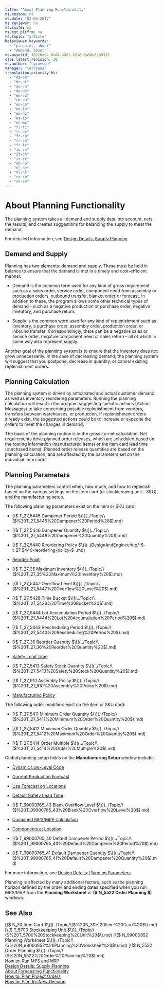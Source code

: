 ```yaml
---
title: "About Planning Functionality"
ms.custom: na
ms.date: "03-03-2017"
ms.reviewer: na
ms.suite: na
ms.tgt_pltfrm: na
ms.topic: "article"
helpviewer_keywords: 
  - "planning, about"
  - "demand, about"
ms.assetid: f822be64-0c04-4383-b618-0a58e3e39115
caps.latest.revision: 10
ms.author: "sgroespe"
manager: "terryaus"
translation.priority.ht: 
  - "da-dk"
  - "de-at"
  - "de-ch"
  - "de-de"
  - "en-au"
  - "en-ca"
  - "en-gb"
  - "en-in"
  - "en-nz"
  - "es-es"
  - "es-mx"
  - "fi-fi"
  - "fr-be"
  - "fr-ca"
  - "fr-ch"
  - "fr-fr"
  - "is-is"
  - "it-ch"
  - "it-it"
  - "nb-no"
  - "nl-be"
  - "nl-nl"
  - "ru-ru"
  - "sv-se"
---
```

# About Planning Functionality
The planning system takes all demand and supply data into account, nets the results, and creates suggestions for balancing the supply to meet the demand.  
  
 For detailed information, see [Design Details: Supply Planning](../ApplicationDesign/design-details-supply-planning.md).  
  
## Demand and Supply  
 Planning has two elements: demand and supply. These must be held in balance to ensure that the demand is met in a timely and cost\-efficient manner.  
  
-   Demand is the common term used for any kind of gross requirement such as a sales order, service order, component need from assembly or production orders, outbound transfer, blanket order or forecast. In addition to these, the program allows some other technical types of demand \- such as a negative production or purchase order, negative inventory, and purchase return.  
  
-   Supply is the common word used for any kind of replenishment such as inventory, a purchase order, assembly order, production order, or inbound transfer. Correspondingly, there can be a negative sales or service order, negative component need or sales return – all of which in some way also represent supply.  
  
 Another goal of the planning system is to ensure that the inventory does not grow unnecessarily. In the case of decreasing demand, the planning system will suggest that you postpone, decrease in quantity, or cancel existing replenishment orders.  
  
## Planning Calculation  
 The planning system is driven by anticipated and actual customer demand, as well as inventory reordering parameters. Running the planning calculation will result in the program suggesting specific actions \(Action Messages\) to take concerning possible replenishment from vendors, transfers between warehouses, or production. If replenishment orders already exist, the suggested actions could be to increase or expedite the orders to meet the changes in demand.  
  
 The basis of the planning routine is in the gross\-to\-net calculation. Net requirements drive planned order releases, which are scheduled based on the routing information \(manufactured items\) or the item card lead time \(purchased items\). Planned order release quantities are based on the planning calculation, and are affected by the parameters set on the individual item cards.  
  
## Planning Parameters  
 The planning parameters control when, how much, and how to replenish based on the various settings on the item card \(or stockkeeping unit \- SKU\), and the manufacturing setup.  
  
 The following planning parameters exist on the item or SKU card:  
  
-   [\($ T\_27\_5445 Dampener Period $\)](../Topic/\($%20T_27_5445%20Dampener%20Period%20$\).md)  
  
-   [\($ T\_27\_5446 Dampener Quantity $\)](../Topic/\($%20T_27_5446%20Dampener%20Quantity%20$\).md)  
  
-   [\($ T\_27\_5440 Reordering Policy $\)](../DesignAndEngineering/-$-t_27_5440-reordering-policy-$-.md)  
  
-   [Reorder Point](../Topic/\($%20T_27_34%20Reorder%20Point%20$\).md)  
  
-   [\($ T\_27\_35 Maximum Inventory $\)](../Topic/\($%20T_27_35%20Maximum%20Inventory%20$\).md)  
  
-   [\($ T\_27\_5447 Overflow Level $\)](../Topic/\($%20T_27_5447%20Overflow%20Level%20$\).md)  
  
-   [\($ T\_27\_5428 Time Bucket $\)](../Topic/\($%20T_27_5428%20Time%20Bucket%20$\).md)  
  
-   [\($ T\_27\_5444 Lot Accumulation Period $\)](../Topic/\($%20T_27_5444%20Lot%20Accumulation%20Period%20$\).md)  
  
-   [\($ T\_27\_5443 Rescheduling Period $\)](../Topic/\($%20T_27_5443%20Rescheduling%20Period%20$\).md)  
  
-   [\($ T\_27\_36 Reorder Quantity $\)](../Topic/\($%20T_27_36%20Reorder%20Quantity%20$\).md)  
  
-   [Safety Lead Time](../Topic/\($%20T_27_5415%20Safety%20Lead%20Time%20$\).md)  
  
-   [\($ T\_27\_5413 Safety Stock Quantity $\)](../Topic/\($%20T_27_5413%20Safety%20Stock%20Quantity%20$\).md)  
  
-   [\($ T\_27\_910 Assembly Policy $\)](../Topic/\($%20T_27_910%20Assembly%20Policy%20$\).md)  
  
-   [Manufacturing Policy](../DesignAndEngineering/-$-t_27_5442-manufacturing-policy-$-.md)  
  
 The following order modifiers exist on the item or SKU card:  
  
-   [\($ T\_27\_5411 Minimum Order Quantity $\)](../Topic/\($%20T_27_5411%20Minimum%20Order%20Quantity%20$\).md)  
  
-   [\($ T\_27\_5412 Maximum Order Quantity $\)](../Topic/\($%20T_27_5412%20Maximum%20Order%20Quantity%20$\).md)  
  
-   [\($ T\_27\_5414 Order Multiple $\)](../Topic/\($%20T_27_5414%20Order%20Multiple%20$\).md)  
  
 Global planning setup fields on the **Manufacturing Setup** window include:  
  
-   [Dynamic Low\-Level Code](../Topic/\($%20T_99000765_12%20Dynamic%20Low-Level%20Code%20$\).md)  
  
-   [Current Production Forecast](../Topic/\($%20T_99000765_35%20Current%20Production%20Forecast%20$\).md)  
  
-   [Use Forecast on Locations](../Topic/\($%20T_99000765_37%20Use%20Forecast%20on%20Locations%20$\).md)  
  
-   [Default Safety Lead Time](../Topic/\($%20T_99000765_42%20Default%20Safety%20Lead%20Time%20$\).md)  
  
-   [\($ T\_99000765\_43 Blank Overflow Level $\)](../Topic/\($%20T_99000765_43%20Blank%20Overflow%20Level%20$\).md)  
  
-   [Combined MPS\/MRP Calculation](../Topic/\($%20T_99000765_38%20Combined%20MPS-MRP%20Calculation%20$\).md)  
  
-   [Components at Location](../Topic/\($%20T_99000765_39%20Components%20at%20Location%20$\).md)  
  
-   [\($ T\_99000765\_40 Default Dampener Period $\)](../Topic/\($%20T_99000765_40%20Default%20Dampener%20Period%20$\).md)  
  
-   [\($ T\_99000765\_41 Default Dampener Quantity $\)](../Topic/\($%20T_99000765_41%20Default%20Dampener%20Quantity%20$\).md)  
  
 For more information, see [Design Details: Planning Parameters](../ApplicationDesign/design-details-planning-parameters.md)  
  
 Planning is affected by many additional factors, such as the planning horizon defined by the order and ending dates specified when you run MPS\/MRP from the **Planning Worksheet** or **\($ N\_5522 Order Planning $\)** windows.  
  
## See Also  
 [\($ N\_30 Item Card $\)](../Topic/\($%20N_30%20Item%20Card%20$\).md)   
 [\($ T\_5700 Stockkeeping Unit $\)](../Topic/\($%20T_5700%20Stockkeeping%20Unit%20$\).md)   
 [\($ N\_99000852 Planning Worksheet $\)](../Topic/\($%20N_99000852%20Planning%20Worksheet%20$\).md)   
 [\($ N\_5522 Order Planning $\)](../Topic/\($%20N_5522%20Order%20Planning%20$\).md)   
 [How to: Run MPS and MRP](../OperationsPlanning/how-to-run-mps-and-mrp.md)   
 [Design Details: Supply Planning](../ApplicationDesign/design-details-supply-planning.md)   
 [About Forecasting Functionality](../Sales/about-forecasting-functionality.md)   
 [How to: Plan Project Orders](../OperationsPlanning/how-to-plan-project-orders.md)   
 [How to: Plan for New Demand](../OperationsPlanning/how-to-plan-for-new-demand.md)